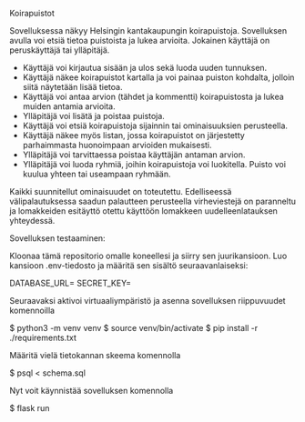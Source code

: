 Koirapuistot


Sovelluksessa näkyy Helsingin kantakaupungin koirapuistoja. Sovelluksen avulla voi etsiä tietoa puistoista ja lukea arvioita.
Jokainen käyttäjä on peruskäyttäjä tai ylläpitäjä.

- Käyttäjä voi kirjautua sisään ja ulos sekä luoda uuden tunnuksen. 
- Käyttäjä näkee koirapuistot kartalla ja voi painaa puiston kohdalta, jolloin siitä näytetään lisää tietoa.
- Käyttäjä voi antaa arvion (tähdet ja kommentti) koirapuistosta ja lukea muiden antamia arvioita.
- Ylläpitäjä voi lisätä ja poistaa puistoja.
- Käyttäjä voi etsiä koirapuistoja sijainnin tai ominaisuuksien perusteella.
- Käyttäjä näkee myös listan, jossa koirapuistot on järjestetty parhaimmasta huonoimpaan arvioiden mukaisesti.
- Ylläpitäjä voi tarvittaessa poistaa käyttäjän antaman arvion.
- Ylläpitäjä voi luoda ryhmiä, joihin koirapuistoja voi luokitella. Puisto voi kuulua yhteen tai useampaan ryhmään.

Kaikki suunnitellut ominaisuudet on toteutettu. Edelliseessä välipalautuksessa saadun palautteen perusteella virheviestejä on paranneltu ja lomakkeiden esitäyttö otettu käyttöön lomakkeen uudelleenlatauksen yhteydessä.

Sovelluksen testaaminen:

Kloonaa tämä repositorio omalle koneellesi ja siirry sen juurikansioon. Luo kansioon .env-tiedosto ja määritä sen sisältö seuraavanlaiseksi:

DATABASE_URL=<tietokannan-paikallinen-osoite>
SECRET_KEY=<salainen-avain>

Seuraavaksi aktivoi virtuaaliympäristö ja asenna sovelluksen riippuvuudet komennoilla

$ python3 -m venv venv
$ source venv/bin/activate
$ pip install -r ./requirements.txt

Määritä vielä tietokannan skeema komennolla

$ psql < schema.sql

Nyt voit käynnistää sovelluksen komennolla

$ flask run
